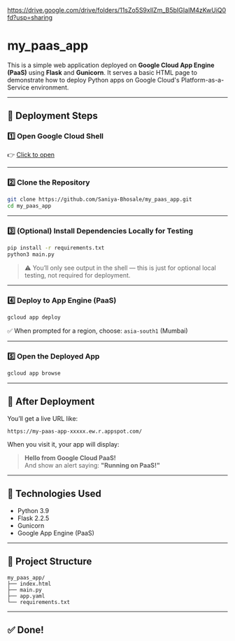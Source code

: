 https://drive.google.com/drive/folders/11sZo5S9xIlZm_B5bIGIaIM4zKwUiQ0fd?usp=sharing
# my_paas_app

This is a simple web application deployed on **Google Cloud App Engine (PaaS)** using **Flask** and **Gunicorn**. It serves a basic HTML page to demonstrate how to deploy Python apps on Google Cloud's Platform-as-a-Service environment.

---

## 🚀 Deployment Steps

### 1️⃣ Open Google Cloud Shell  
👉 [Click to open](https://shell.cloud.google.com)

---

### 2️⃣ Clone the Repository

```bash
git clone https://github.com/Saniya-Bhosale/my_paas_app.git
cd my_paas_app
```

---

### 3️⃣ (Optional) Install Dependencies Locally for Testing

```bash
pip install -r requirements.txt
python3 main.py
```

> ⚠️ You’ll only see output in the shell — this is just for optional local testing, not required for deployment.

---

### 4️⃣ Deploy to App Engine (PaaS)

```bash
gcloud app deploy
```

✅ When prompted for a region, choose: `asia-south1` (Mumbai)

---

### 5️⃣ Open the Deployed App

```bash
gcloud app browse
```

---

## 🔎 After Deployment

You’ll get a live URL like:

```
https://my-paas-app-xxxxx.ew.r.appspot.com/
```

When you visit it, your app will display:

> **Hello from Google Cloud PaaS!**  
> And show an alert saying: **"Running on PaaS!"**

---

## 📝 Technologies Used

- Python 3.9
- Flask 2.2.5
- Gunicorn
- Google App Engine (PaaS)

---

## 📂 Project Structure

```
my_paas_app/
├── index.html
├── main.py
├── app.yaml
└── requirements.txt
```

---

## ✅ Done!

